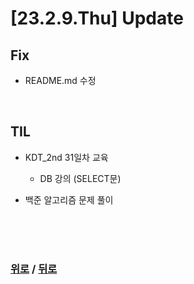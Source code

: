 # [23.2.9.Thu] Update

## Fix
* README.md 수정


<br>

## TIL
* KDT_2nd 31일차 교육
  * DB 강의 (SELECT문)

* 백준 알고리즘 문제 풀이
  


<br>

<br>

<br>

### [위로](#2329thu-update) / [뒤로](/Update/README.md/#update)